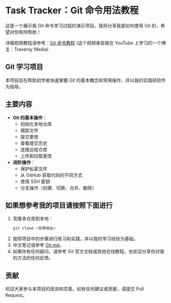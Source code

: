 # Task Tracker：Git 命令用法教程

这是一个展示我 Git 命令学习过程的演示项目。我将分享我是如何使用 Git 的，希望对你有所帮助！

详细视频教程请参考：[Git 命令教程](https://www.youtube.com/watch?v=vA5TTz6BXhY) (这个视频来自我在 YouTube 上学习的一个博主：Traversy Media)

## Git 学习项目

本项目旨在帮助初学者快速掌握 Git 的基本概念和常用操作，并以我的实践经验作为指导。

## 主要内容

*   **Git 的基本操作**：
    *   初始化本地仓库
    *   跟踪文件
    *   提交更改
    *   查看提交历史
    *   连接远程仓库
    *   上传和拉取更改
*   **进阶操作**：
    *   保护私密文件
    *   从 GitHub 获取代码的不同方式
    *   使用 SSH 密钥
    *   分支操作（创建、切换、合并、删除）

## 如果想参考我的项目请按照下面进行

1.  克隆本仓库到本地：
    ```bash
    git clone <仓库地址>
    ```
2.  按照项目中的步骤进行练习和实践，并以我的学习经验为基础。
3.  中文笔记请参考 [Git.md](Git.md)。
4.  如果你有任何疑问，请参考 Git 官方文档或其他在线教程。也欢迎分享你对我的方法的任何反馈。

## 贡献

欢迎大家参与本项目的改进和完善。如有任何建议或贡献，请提交 Pull Request。
